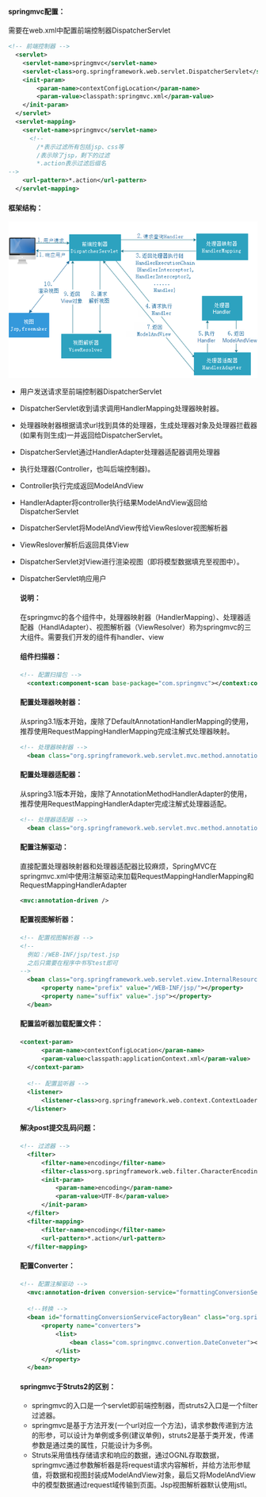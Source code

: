 #### springmvc配置：

需要在web.xml中配置前端控制器DispatcherServlet

```xml
<!-- 前端控制器 -->
  <servlet>
  	<servlet-name>springmvc</servlet-name>
  	<servlet-class>org.springframework.web.servlet.DispatcherServlet</servlet-class>
  	<init-param>
  		<param-name>contextConfigLocation</param-name>
  		<param-value>classpath:springmvc.xml</param-value>
  	</init-param>
  </servlet>
  <servlet-mapping>
  	<servlet-name>springmvc</servlet-name>
      <!-- 
		/*表示过滤所有包括jsp、css等
		/表示除了jsp，剩下的过滤
		*.action表示过滤后缀名
-->
  	<url-pattern>*.action</url-pattern>
  </servlet-mapping>
```

#### 框架结构：

![1526479096835](assets/1526479096835.png)

* 用户发送请求至前端控制器DispatcherServlet

* DispatcherServlet收到请求调用HandlerMapping处理器映射器。

* 处理器映射器根据请求url找到具体的处理器，生成处理器对象及处理器拦截器(如果有则生成)一并返回给DispatcherServlet。

* DispatcherServlet通过HandlerAdapter处理器适配器调用处理器

* 执行处理器(Controller，也叫后端控制器)。

* Controller执行完成返回ModelAndView

* HandlerAdapter将controller执行结果ModelAndView返回给DispatcherServlet

* DispatcherServlet将ModelAndView传给ViewReslover视图解析器

* ViewReslover解析后返回具体View

* DispatcherServlet对View进行渲染视图（即将模型数据填充至视图中）。

* DispatcherServlet响应用户

  #### 说明：

  在springmvc的各个组件中，处理器映射器（HandlerMapping）、处理器适配器（HandlAdapter）、视图解析器（ViewResolver）称为springmvc的三大组件。需要我们开发的组件有handler、view

  #### 组件扫描器：

  ```xml
  <!-- 配置扫描包 -->
  	<context:component-scan base-package="com.springmvc"></context:component-scan>
  ```

  #### 配置处理器映射器：

  从spring3.1版本开始，废除了DefaultAnnotationHandlerMapping的使用，推荐使用RequestMappingHandlerMapping完成注解式处理器映射。

  ```xml
  <!-- 处理器映射器 -->
  	<bean class="org.springframework.web.servlet.mvc.method.annotation.RequestMappingHandlerMapping"></bean>
  ```

  #### 配置处理器适配器：

  从spring3.1版本开始，废除了AnnotationMethodHandlerAdapter的使用，推荐使用RequestMappingHandlerAdapter完成注解式处理器适配。

  ```xml
  <!-- 处理器适配器 -->
  	<bean class="org.springframework.web.servlet.mvc.method.annotation.RequestMappingHandlerAdapter"></bean>
  ```

  #### 配置注解驱动：

  直接配置处理器映射器和处理器适配器比较麻烦，SpringMVC在springmvc.xml中使用注解驱动来加载RequestMappingHandlerMapping和RequestMappingHandlerAdapter

  ```xml
  <mvc:annotation-driven />
  ```

  #### 配置视图解析器：

  ```xml
  <!-- 配置视图解析器 -->
  <!-- 
  	例如：/WEB-INF/jsp/test.jsp
  	之后只需要在程序中书写test即可
  -->
  	<bean class="org.springframework.web.servlet.view.InternalResourceViewResolver">
  		<property name="prefix" value="/WEB-INF/jsp/"></property>
  		<property name="suffix" value=".jsp"></property>
  	</bean>
  ```

  #### 配置监听器加载配置文件：

  ```xml
  <context-param>
    	<param-name>contextConfigLocation</param-name>
    	<param-value>classpath:applicationContext.xml</param-value>
    </context-param>
    
    <!-- 配置监听器 -->
    <listener>
    	<listener-class>org.springframework.web.context.ContextLoaderListener</listener-class>
    </listener>
  ```

  #### 解决post提交乱码问题：

  ```xml
  <!-- 过滤器 -->
    <filter>
    	<filter-name>encoding</filter-name>
    	<filter-class>org.springframework.web.filter.CharacterEncodingFilter</filter-class>
    	<init-param>
    		<param-name>encoding</param-name>
    		<param-value>UTF-8</param-value>
    	</init-param>
    </filter>
    <filter-mapping>
    	<filter-name>encoding</filter-name>
    	<url-pattern>*.action</url-pattern>
    </filter-mapping>
  ```

  #### 配置Converter：

  ```xml
  <!-- 配置注解驱动 -->
  	<mvc:annotation-driven conversion-service="formattingConversionServiceFactoryBean"/>

  	<!--转换 -->
  	<bean id="formattingConversionServiceFactoryBean" class="org.springframework.format.support.FormattingConversionServiceFactoryBean">
  		<property name="converters">
  			<list>
  				<bean class="com.springmvc.convertion.DateConveter"></bean>
  			</list>
  		</property>
  	</bean>
  ```

  #### springmvc于Struts2的区别：

  * springmvc的入口是一个servlet即前端控制器，而struts2入口是一个filter过滤器。
  * springmvc是基于方法开发(一个url对应一个方法)，请求参数传递到方法的形参，可以设计为单例或多例(建议单例)，struts2是基于类开发，传递参数是通过类的属性，只能设计为多例。
  * Struts采用值栈存储请求和响应的数据，通过OGNL存取数据， springmvc通过参数解析器是将request请求内容解析，并给方法形参赋值，将数据和视图封装成ModelAndView对象，最后又将ModelAndView中的模型数据通过request域传输到页面。Jsp视图解析器默认使用jstl。

  ​